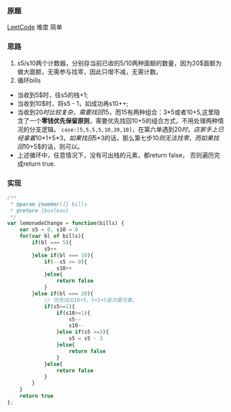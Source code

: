 ### 原题
[LeetCode](https://leetcode-cn.com/problems/lemonade-change/) 难度 简单

### 思路
1. s5/s10两个计数器，分别存当前已收的5$/10$两种面额的数量，因为20$面额为做大面额，无需参与找零，因此只增不减，无需计数。
2. 循环bills
  + 当收到5$时，往s5的栈+1;
  + 当收到10$时，将s5 - 1，如成功再s10++; 
  + 当收到20$时比较复杂，需要找回15$，而15有两种组合：3*5或者10+5,这里隐含了一个**零钱优先保留原则**，需要优先找回10+5的组合方式，不用处理两种情况的分支逻辑。
    `case:[5,5,5,5,10,20,10]`，在第六单遇到20$时，店家手上已经拿着10$*1+5$*3， 如果找回5$*3的话，那么第七步10$则无法找零，而如果找回10$+5$的话，则可以。
  + 上述循环中，任意情况下，没有可出栈的元素，都return false， 否则遍历完成return true.

### 实现
```js
/**
 * @param {number[]} bills
 * @return {boolean}
 */
var lemonadeChange = function(bills) {
    var s5 = 0, s10 = 0
    for(var bl of bills){
        if(bl === 5){
            s5++
        }else if(bl === 10){
            if(--s5 >= 0){
                s10++
            }else{
                return false
            }
        }else if(bl === 20){
            // 优先找出10+5，5+5+5是次要方案。
            if(s5>=1){
                if(s10>=1){
                    s5--
                    s10--
                }else if(s5 >=3){
                    s5 = s5 - 3
                }else{
                    return false
                }
            }else{
                return false
            }
        }
    }
    return true
};
```
